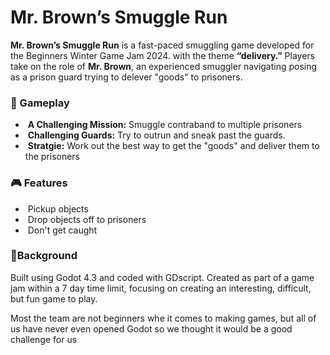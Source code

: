 

# **Mr. Brown’s Smuggle Run**



**Mr. Brown’s Smuggle Run** is a fast-paced smuggling game developed for the Beginners Winter  Game Jam 2024. with the theme **“delivery.”** Players take on the role of **Mr. Brown**, an experienced smuggler navigating posing as a prison guard trying to delever "goods" to prisoners.



### **🚗 Gameplay**

- ​		**A Challenging Mission:** Smuggle contraband to multiple prisoners
- ​		**Challenging Guards:** Try to outrun and sneak past the guards.
- ​                **Stratgie:** Work out the best way to get the "goods" and deliver them to the prisoners 





### **🎮 Features**

- ​     Pickup objects
- ​     Drop objects off to prisoners 
- ​     Don't get caught





### **🔧Background**



Built using Godot 4.3 and coded with GDscript. Created as part of a game jam within a 7 day time limit, focusing on creating an interesting, difficult, but fun game to play.

Most the team are not beginners whe it comes to making games, but all of us have never even opened Godot so we thought it would be a good challenge for us

